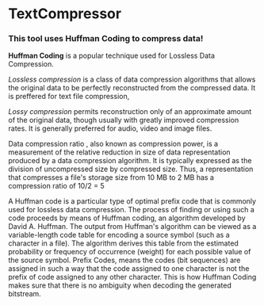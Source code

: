 # TextCompressor

### This tool uses Huffman Coding to compress data! 
**Huffman Coding** is a popular technique used for Lossless Data Compression. 
    
*Lossless compression* is a class of data compression algorithms that allows the original data to be perfectly reconstructed from the compressed data. It is preffered for text file compression, 

*Lossy compression* permits reconstruction only of an approximate amount of the original data, though usually with greatly improved compression rates. It is generally preferred for audio, video and image files.

Data compression ratio , also known as compression power, is a measurement of the relative reduction in size of data representation produced by a data compression algorithm. It is typically expressed as the division of uncompressed size by compressed size. Thus, a representation that compresses a file's storage size from 10 MB to 2 MB has a compression ratio of 10/2 = 5 

A Huffman code is a particular type of optimal prefix code that is commonly used for lossless data compression. The process of finding or using such a code proceeds by means of Huffman coding, an algorithm developed by David A. Huffman.
The output from Huffman's algorithm can be viewed as a variable-length code table for encoding a source symbol (such as a character in a file). The algorithm derives this table from the estimated probability or frequency of occurrence (weight) for each possible value of the source symbol.
Prefix Codes, means the codes (bit sequences) are assigned in such a way that the code assigned to one character is not the prefix of code assigned to any other character. This is how Huffman Coding makes sure that there is no ambiguity when decoding the generated bitstream. 
